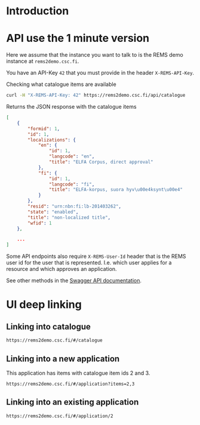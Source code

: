 # Introduction

# API use the 1 minute version

Here we assume that the instance you want to talk to is the REMS demo instance at `rems2demo.csc.fi`.

You have an API-Key `42` that you must provide in the header `X-REMS-API-Key`.

Checking what catalogue items are available

```sh
curl -H "X-REMS-API-Key: 42" https://rems2demo.csc.fi/api/catalogue
```

Returns the JSON response with the catalogue items

```json
[
    {
        "formid": 1,
        "id": 1,
        "localizations": {
            "en": {
                "id": 1,
                "langcode": "en",
                "title": "ELFA Corpus, direct approval"
            },
            "fi": {
                "id": 1,
                "langcode": "fi",
                "title": "ELFA-korpus, suora hyv\u00e4ksynt\u00e4"
            }
        },
        "resid": "urn:nbn:fi:lb-201403262",
        "state": "enabled",
        "title": "non-localized title",
        "wfid": 1
    },

    ...
]
```

Some API endpoints also require `X-REMS-User-Id` header that is the REMS user id for the user that is represented. I.e. which user applies for a resource and which approves an application.

See other methods in the [Swagger API documentation](https://rems2demo.csc.fi/swagger-ui).

# UI deep linking

## Linking into catalogue

```
https://rems2demo.csc.fi/#/catalogue
```

## Linking into a new application

This application has items with catalogue item ids 2 and 3.

```
https://rems2demo.csc.fi/#/application?items=2,3
```

## Linking into an existing application

```
https://rems2demo.csc.fi/#/application/2
```
